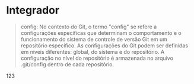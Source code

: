 # Integrador

> config: No contexto do Git, o termo "config" se refere a configurações específicas que determinam o comportamento e o funcionamento do sistema de controle de versão Git em um repositório específico. As configurações do Git podem ser definidas em níveis diferentes: global, do sistema e do repositório. A configuração no nível do repositório é armazenada no arquivo .git/config dentro de cada repositório.

123
